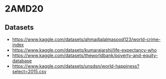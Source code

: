 # 2AMD20

## Datasets
- https://www.kaggle.com/datasets/ahmadjalalmasood123/world-crime-index
- https://www.kaggle.com/datasets/kumarajarshi/life-expectancy-who
- https://www.kaggle.com/datasets/theworldbank/poverty-and-equity-database
- https://www.kaggle.com/datasets/unsdsn/world-happiness?select=2015.csv